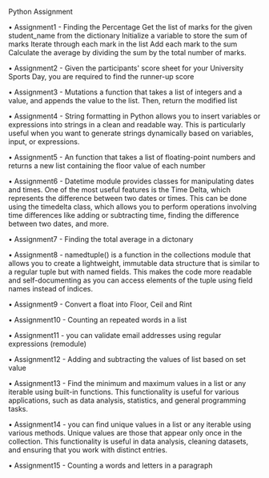 Python Assignment

• Assignment1 - Finding the Percentage Get the list of marks for the given student_name from the dictionary Initialize a variable to store the sum of marks Iterate through each mark in the list Add each mark to the sum Calculate the average by dividing the sum by the total number of marks.

• Assignment2 - Given the participants' score sheet for your University Sports Day, you are required to find the runner-up score

• Assignment3 - Mutations  a function that takes a list of integers and a value, and appends the value to the list. Then, return the modified list

• Assignment4 - String formatting in Python allows you to insert variables or expressions into strings in a clean and readable way. This is particularly useful when you want to generate strings dynamically based on variables, input, or expressions.

• Assignment5 - An function that takes a list of floating-point numbers and returns a new list containing the floor value of each number

• Assignment6 - Datetime module provides classes for manipulating dates and times. One of the most useful features is the Time Delta, which represents the difference between two dates or times. This can be done using the timedelta class, which allows you to perform operations involving time differences like adding or subtracting time, finding the difference between two dates, and more.

• Assignment7 - Finding the total average in a dictonary

• Assignment8 - namedtuple() is a function in the collections module that allows you to create a lightweight, immutable data structure that is similar to a regular tuple but with named fields. This makes the code more readable and self-documenting as you can access elements of the tuple using field names instead of indices. 

• Assignment9 - Convert a float into Floor, Ceil and Rint

• Assignment10 - Counting an repeated words in a list

• Assignment11 - you can validate email addresses using regular expressions (remodule)

• Assignment12 - Adding and subtracting the values of list based on set value

• Assignment13 - Find the minimum and maximum values in a list or any iterable using built-in functions. This functionality is useful for various applications, such as data analysis, statistics, and general programming tasks.

• Assignment14 - you can find unique values in a list or any iterable using various methods. Unique values are those that appear only once in the collection. This functionality is useful in data analysis, cleaning datasets, and ensuring that you work with distinct entries.

• Assignment15 - Counting a words and letters in a paragraph
 